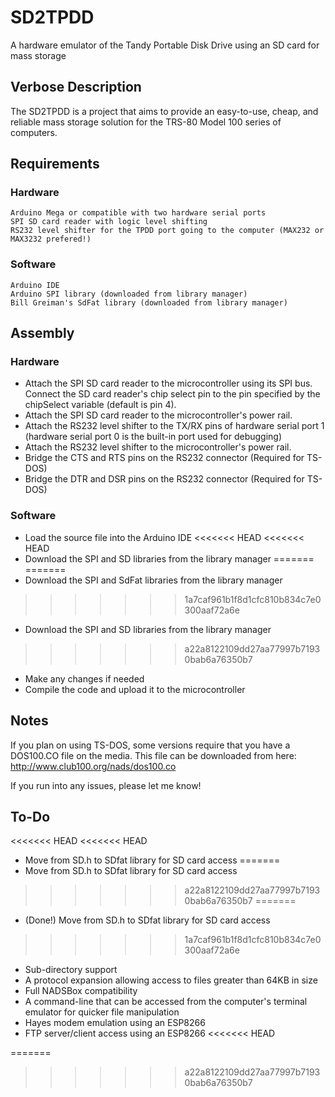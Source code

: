 # SD2TPDD
A hardware emulator of the Tandy Portable Disk Drive using an SD card for mass storage
## Verbose Description
The SD2TPDD is a project that aims to provide an easy-to-use, cheap, and reliable mass storage solution for the TRS-80 Model 100 series of computers. 

## Requirements
### Hardware
```
Arduino Mega or compatible with two hardware serial ports
SPI SD card reader with logic level shifting
RS232 level shifter for the TPDD port going to the computer (MAX232 or MAX3232 prefered!)
```

### Software
```
Arduino IDE
Arduino SPI library (downloaded from library manager)
Bill Greiman's SdFat library (downloaded from library manager)
```

## Assembly
### Hardware
* Attach the SPI SD card reader to the microcontroller using its SPI bus. Connect the SD card reader's chip select pin to the pin specified by the chipSelect variable (default is pin 4).
* Attach the SPI SD card reader to the microcontroller's power rail.
* Attach the RS232 level shifter to the TX/RX pins of hardware serial port 1 (hardware serial port 0 is the built-in port used for debugging)
* Attach the RS232 level shifter to the microcontroller's power rail.
* Bridge the CTS and RTS pins on the RS232 connector (Required for TS-DOS)
* Bridge the DTR and DSR pins on the RS232 connector (Required for TS-DOS)
### Software
* Load the source file into the Arduino IDE
<<<<<<< HEAD
<<<<<<< HEAD
* Download the SPI and SD libraries from the library manager
=======
=======
* Download the SPI and SdFat libraries from the library manager
>>>>>>> 1a7caf961b1f8d1cfc810b834c7e0300aaf72a6e
* Download the SPI and SD libraries from the library manager
>>>>>>> a22a8122109dd27aa77997b71930bab6a76350b7
* Make any changes if needed
* Compile the code and upload it to the microcontroller

## Notes
If you plan on using TS-DOS, some versions require that you have a DOS100.CO file on the media. This file can be downloaded from here:
http://www.club100.org/nads/dos100.co

If you run into any issues, please let me know!

## To-Do
<<<<<<< HEAD
<<<<<<< HEAD
* Move from SD.h to SDfat library for SD card access
=======
* Move from SD.h to SDfat library for SD card access
>>>>>>> a22a8122109dd27aa77997b71930bab6a76350b7
=======
* (Done!) Move from SD.h to SDfat library for SD card access
>>>>>>> 1a7caf961b1f8d1cfc810b834c7e0300aaf72a6e
* Sub-directory support
* A protocol expansion allowing access to files greater than 64KB in size
* Full NADSBox compatibility
* A command-line that can be accessed from the computer's terminal emulator for quicker file manipulation
* Hayes modem emulation using an ESP8266
* FTP server/client access using an ESP8266
<<<<<<< HEAD

=======
>>>>>>> a22a8122109dd27aa77997b71930bab6a76350b7
